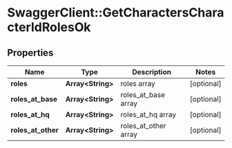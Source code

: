 # SwaggerClient::GetCharactersCharacterIdRolesOk

## Properties
Name | Type | Description | Notes
------------ | ------------- | ------------- | -------------
**roles** | **Array&lt;String&gt;** | roles array | [optional] 
**roles_at_base** | **Array&lt;String&gt;** | roles_at_base array | [optional] 
**roles_at_hq** | **Array&lt;String&gt;** | roles_at_hq array | [optional] 
**roles_at_other** | **Array&lt;String&gt;** | roles_at_other array | [optional] 


